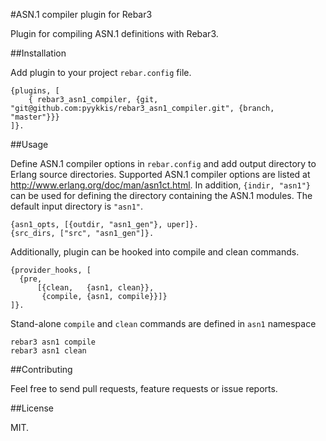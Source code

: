 #ASN.1 compiler plugin for Rebar3

Plugin for compiling ASN.1 definitions with Rebar3.

##Installation

Add plugin to your project `rebar.config` file.

    {plugins, [
        { rebar3_asn1_compiler, {git, "git@github.com:pyykkis/rebar3_asn1_compiler.git", {branch, "master"}}}
    ]}.

##Usage

Define ASN.1 compiler options in `rebar.config` and add output directory to Erlang source directories. Supported ASN.1 compiler options
are listed at http://www.erlang.org/doc/man/asn1ct.html. In addition, `{indir, "asn1"}` can be used for defining the directory containing
the ASN.1 modules. The default input directory is `"asn1"`.

    {asn1_opts, [{outdir, "asn1_gen"}, uper]}.
    {src_dirs, ["src", "asn1_gen"]}.

Additionally, plugin can be hooked into compile and clean commands.

    {provider_hooks, [
      {pre,
          [{clean,   {asn1, clean}},
           {compile, {asn1, compile}}]}
    ]}.

Stand-alone `compile` and `clean` commands are defined in `asn1` namespace

    rebar3 asn1 compile
    rebar3 asn1 clean

##Contributing

Feel free to send pull requests, feature requests or issue reports.

##License

MIT.
